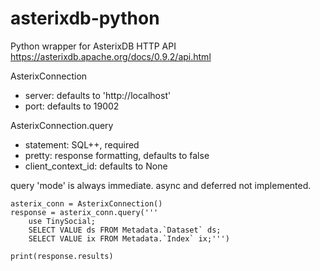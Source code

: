 # asterixdb-python
Python wrapper for AsterixDB HTTP API
https://asterixdb.apache.org/docs/0.9.2/api.html

AsterixConnection 
- server: defaults to 'http://localhost'
- port: defaults to 19002

AsterixConnection.query
- statement: SQL++, required
- pretty: response formatting, defaults to false
- client_context_id: defaults to None
  
query 'mode' is always immediate. async and deferred not implemented.
~~~~
asterix_conn = AsterixConnection()
response = asterix_conn.query('''
    use TinySocial;
    SELECT VALUE ds FROM Metadata.`Dataset` ds;
    SELECT VALUE ix FROM Metadata.`Index` ix;''')

print(response.results)
~~~~~
